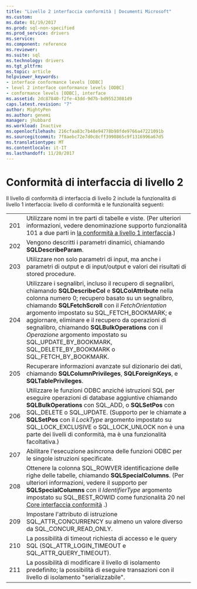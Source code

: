 ```yaml
---
title: "Livello 2 interfaccia conformità | Documenti Microsoft"
ms.custom: 
ms.date: 01/19/2017
ms.prod: sql-non-specified
ms.prod_service: drivers
ms.service: 
ms.component: reference
ms.reviewer: 
ms.suite: sql
ms.technology: drivers
ms.tgt_pltfrm: 
ms.topic: article
helpviewer_keywords:
- interface conformance levels [ODBC]
- level 2 interface conformance levels [ODBC]
- conformance levels [ODBC], interface
ms.assetid: 2dc87840-f2fe-43dd-9d7b-bd95523081d9
caps.latest.revision: "7"
author: MightyPen
ms.author: genemi
manager: jhubbard
ms.workload: Inactive
ms.openlocfilehash: 216cfaa83c7b48e94778b98fde9766a47221091b
ms.sourcegitcommit: 7f8aebc72e7d0c8cff3990865c9f1316996a67d5
ms.translationtype: MT
ms.contentlocale: it-IT
ms.lasthandoff: 11/20/2017
---
```

# <a name="level-2-interface-conformance"></a>Conformità di interfaccia di livello 2
Il livello di conformità di interfaccia di livello 2 include la funzionalità di livello 1 interfaccia: livello di conformità e le funzionalità seguenti:  
  
|||  
|-|-|  
|201|Utilizzare nomi in tre parti di tabelle e viste. (Per ulteriori informazioni, vedere denominazione supporto funzionalità 101 a due parti in [la conformità a livello 1 interfaccia](../../../odbc/reference/develop-app/level-1-interface-conformance.md).)|  
|202|Vengono descritti i parametri dinamici, chiamando **SQLDescribeParam**.|  
|203|Utilizzare non solo parametri di input, ma anche i parametri di output e di input/output e valori dei risultati di stored procedure.|  
|204|Utilizzare i segnalibri, incluso il recupero di segnalibri, chiamando **SQLDescribeCol** e **SQLColAttribute** nella colonna numero 0; recupero basato su un segnalibro, chiamando **SQLFetchScroll** con il *FetchOrientation* argomento impostato su SQL_FETCH_BOOKMARK; e aggiornare, eliminare e il recupero da operazioni di segnalibro, chiamando **SQLBulkOperations** con il *Operazione* argomento impostato su SQL_UPDATE_BY_BOOKMARK, SQL_DELETE_BY_BOOKMARK o SQL_FETCH_BY_BOOKMARK.|  
|205|Recuperare informazioni avanzate sul dizionario dei dati, chiamando **SQLColumnPrivileges**, **SQLForeignKeys**, e **SQLTablePrivileges**.|  
|206|Utilizzare le funzioni ODBC anziché istruzioni SQL per eseguire operazioni di database aggiuntive chiamando **SQLBulkOperations** con SQL_ADD, o **SQLSetPos** con SQL_DELETE o SQL_UPDATE. (Supporto per le chiamate a **SQLSetPos** con il *LockType* argomento impostato su SQL_LOCK_EXCLUSIVE o SQL_LOCK_UNLOCK non è una parte dei livelli di conformità, ma è una funzionalità facoltativa.)|  
|207|Abilitare l'esecuzione asincrona delle funzioni ODBC per le singole istruzioni specificate.|  
|208|Ottenere la colonna SQL_ROWVER identificazione delle righe delle tabelle, chiamando **SQLSpecialColumns**. (Per ulteriori informazioni, vedere il supporto per **SQLSpecialColumns** con il *IdentifierType* argomento impostato su SQL_BEST_ROWID come funzionalità 20 nel [Core interfaccia conformità](../../../odbc/reference/develop-app/core-interface-conformance.md) .)|  
|209|Impostare l'attributo di istruzione SQL_ATTR_CONCURRENCY su almeno un valore diverso da SQL_CONCUR_READ_ONLY.|  
|210|La possibilità di timeout richiesta di accesso e le query SQL (SQL_ATTR_LOGIN_TIMEOUT e SQL_ATTR_QUERY_TIMEOUT).|  
|211|La possibilità di modificare il livello di isolamento predefinito; la possibilità di eseguire transazioni con il livello di isolamento "serializzabile".|
